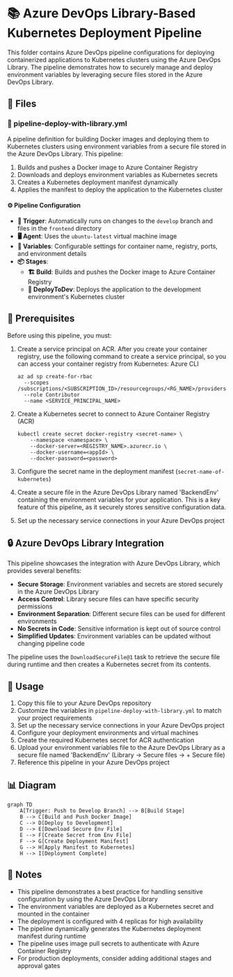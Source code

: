 # 📚 Azure DevOps Library-Based Kubernetes Deployment Pipeline

This folder contains Azure DevOps pipeline configurations for deploying containerized applications to Kubernetes clusters using the Azure DevOps Library. The pipeline demonstrates how to securely manage and deploy environment variables by leveraging secure files stored in the Azure DevOps Library.

## 📄 Files

### 🔄 pipeline-deploy-with-library.yml

A pipeline definition for building Docker images and deploying them to Kubernetes clusters using environment variables from a secure file stored in the Azure DevOps Library. This pipeline:

1. Builds and pushes a Docker image to Azure Container Registry
2. Downloads and deploys environment variables as Kubernetes secrets
3. Creates a Kubernetes deployment manifest dynamically
4. Applies the manifest to deploy the application to the Kubernetes cluster

#### ⚙️ Pipeline Configuration

- **🔄 Trigger**: Automatically runs on changes to the `develop` branch and files in the `frontend` directory
- **🖥️ Agent**: Uses the `ubuntu-latest` virtual machine image
- **🔧 Variables**: Configurable settings for container name, registry, ports, and environment details
- **📦 Stages**:
  - **🏗️ Build**: Builds and pushes the Docker image to Azure Container Registry
  - **🚀 DeployToDev**: Deploys the application to the development environment's Kubernetes cluster

## 🔐 Prerequisites

Before using this pipeline, you must:

1. Create a service principal on ACR.
   After you create your container registry, use the following command to create a service principal, so you can access your container registry from Kubernetes:
   Azure CLI
   ```
   az ad sp create-for-rbac
     --scopes /subscriptions/<SUBSCRIPTION_ID>/resourcegroups/<RG_NAME>/providers/Microsoft.ContainerRegistry/registries/<REGISTRY_NAME>
     --role Contributor
     --name <SERVICE_PRINCIPAL_NAME>
   ```

2. Create a Kubernetes secret to connect to Azure Container Registry (ACR)
   ```
   kubectl create secret docker-registry <secret-name> \
       --namespace <namespace> \
       --docker-server=<REGISTRY_NAME>.azurecr.io \
       --docker-username=<appId> \
       --docker-password=<password>
   ```

3. Configure the secret name in the deployment manifest (`secret-name-of-kubernetes`)

4. Create a secure file in the Azure DevOps Library named 'BackendEnv' containing the environment variables for your application. This is a key feature of this pipeline, as it securely stores sensitive configuration data.

5. Set up the necessary service connections in your Azure DevOps project

## 🔒 Azure DevOps Library Integration

This pipeline showcases the integration with Azure DevOps Library, which provides several benefits:

- **Secure Storage**: Environment variables and secrets are stored securely in the Azure DevOps Library
- **Access Control**: Library secure files can have specific security permissions
- **Environment Separation**: Different secure files can be used for different environments
- **No Secrets in Code**: Sensitive information is kept out of source control
- **Simplified Updates**: Environment variables can be updated without changing pipeline code

The pipeline uses the `DownloadSecureFile@1` task to retrieve the secure file during runtime and then creates a Kubernetes secret from its contents.

## 📝 Usage

1. Copy this file to your Azure DevOps repository
2. Customize the variables in `pipeline-deploy-with-library.yml` to match your project requirements
3. Set up the necessary service connections in your Azure DevOps project
4. Configure your deployment environments and virtual machines
5. Create the required Kubernetes secret for ACR authentication
6. Upload your environment variables file to the Azure DevOps Library as a secure file named 'BackendEnv' (Library → Secure files → + Secure file)
7. Reference this pipeline in your Azure DevOps project

## 📊 Diagram

```mermaid
graph TD
    A[Trigger: Push to Develop Branch] --> B[Build Stage]
    B --> C[Build and Push Docker Image]
    C --> D[Deploy to Development]
    D --> E[Download Secure Env File]
    E --> F[Create Secret from Env File]
    F --> G[Create Deployment Manifest]
    G --> H[Apply Manifest to Kubernetes]
    H --> I[Deployment Complete]
```

## 📌 Notes

- This pipeline demonstrates a best practice for handling sensitive configuration by using the Azure DevOps Library
- The environment variables are deployed as a Kubernetes secret and mounted in the container
- The deployment is configured with 4 replicas for high availability
- The pipeline dynamically generates the Kubernetes deployment manifest during runtime
- The pipeline uses image pull secrets to authenticate with Azure Container Registry
- For production deployments, consider adding additional stages and approval gates
